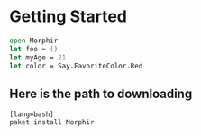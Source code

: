 # Getting Started

```fsharp
open Morphir
let foo = ()
let myAge = 21
let color = Say.FavoriteColor.Red
```

## Here is the path to downloading

    [lang=bash]
    paket install Morphir


